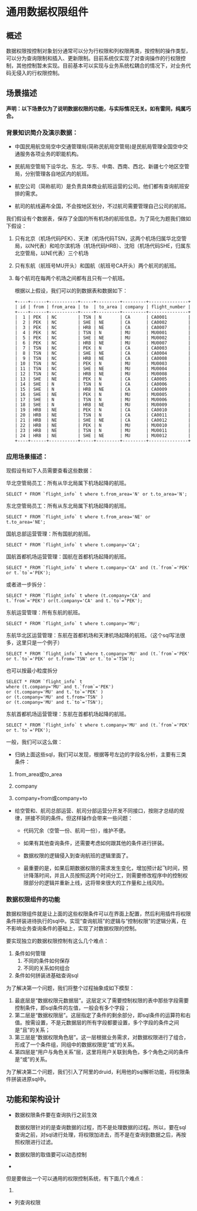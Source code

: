 # 通用数据权限组件
## 概述

数据权限按控制对象划分通常可以分为行权限和列权限两类，按控制的操作类型，可以分为查询限制和插入、更新限制。目前系统仅实现了对查询操作的行权限控制，其他控制暂未实现。目前基本可以实现与业务系统松耦合的情况下，对业务代码无侵入的行权限控制。

## 场景描述

**声明：以下场景仅为了说明数据权限的功能，与实际情况无关。如有雷同，纯属巧合。**

### 背景知识简介及演示数据：

- 中国民用航空局空中交通管理局(简称民航局空管局)是民航局管理全国空中交通服务各项业务的职能机构。
- 民航局空管局下设华北、东北、华东、中南、西南、西北、新疆七个地区空管局，分别管理各自地区内的航班。
- 航空公司（简称航司）是负责具体商业航班运营的公司。他们都有查询航班安排的需求。

- 航司的航线遍布全国，不会按地区划分，不过航司需要管理自己公司的航班。

我们假设有个数据表，保存了全国的所有机场的航班信息。为了简化为题我们做如下假设：

1. 只有北京（机场代码PEK）、天津（机场代码TSN，这两个机场归属华北空管局，以N代表）和哈尔滨机场（机场代码HRB）、沈阳（机场代码SHE，归属东北空管局，以NE代表）三个机场

2. 只有东航（航班号MU开头）和国航（航班号CA开头）两个航司的航班。

3. 每个航司在每两个机场之间都有且只有一个航班。

   根据以上假设，我们可以的到数据表和数据如下：

   ```
   +----+------+-----------+-----+---------+---------+---------------+
   | id | from | from_area | to  | to_area | company | flight_number |
   +----+------+-----------+-----+---------+---------+---------------+
   |  1 | PEK  | NC        | TSN | N       | CA      | CA0001        |
   |  2 | PEK  | NC        | SHE | NE      | CA      | CA0002        |
   |  3 | PEK  | NC        | HRB | NE      | CA      | CA0007        |
   |  4 | PEK  | NC        | TSN | N       | MU      | MU0001        |
   |  5 | PEK  | NC        | SHE | NE      | MU      | MU0002        |
   |  6 | PEK  | NC        | HRB | NE      | MU      | MU0007        |
   |  7 | TSN  | NC        | PEK | N       | CA      | CA0003        |
   |  8 | TSN  | NC        | SHE | NE      | CA      | CA0004        |
   |  9 | TSN  | NC        | HRB | NE      | CA      | CA0008        |
   | 10 | TSN  | NC        | PEK | N       | MU      | MU0003        |
   | 11 | TSN  | NC        | SHE | NE      | MU      | MU0004        |
   | 12 | TSN  | NC        | HRB | NE      | MU      | MU0008        |
   | 13 | SHE  | NE        | PEK | N       | CA      | CA0005        |
   | 14 | SHE  | N         | TSN | N       | CA      | CA0006        |
   | 15 | SHE  | N         | HRB | NE      | CA      | CA0009        |
   | 16 | SHE  | NE        | PEK | N       | MU      | MU0005        |
   | 17 | SHE  | N         | TSN | N       | MU      | MU0006        |
   | 18 | SHE  | N         | HRB | NE      | MU      | MU0009        |
   | 19 | HRB  | NE        | PEK | N       | CA      | CA0010        |
   | 20 | HRB  | NE        | TSN | N       | CA      | CA0011        |
   | 21 | HRB  | NE        | SHE | NE      | CA      | CA0012        |
   | 22 | HRB  | NE        | PEK | N       | MU      | MU0010        |
   | 23 | HRB  | NE        | TSN | N       | MU      | MU0011        |
   | 24 | HRB  | NE        | SHE | NE      | MU      | MU0012        |
   +----+------+-----------+-----+---------+---------+---------------+
   ```
   
   

### 应用场景描述：

现假设有如下人员需要查看这些数据：

华北空管局员工：所有从华北局属下机场起降的航班。

```
SELECT * FROM `flight_info` t where t.from_area='N' or t.to_area='N';
```

东北空管局员工：所有从东北局属下机场起降的航班。

```
SELECT * FROM `flight_info` t where t.from_area='NE' or t.to_area='NE';
```

国航总部运营管理：所有国航的航班。

```
SELECT * FROM `flight_info` t where t.company='CA';
```

国航首都机场运营管理：国航在首都机场起降的航班。

```
SELECT * FROM `flight_info` t where t.company='CA' and (t.`from`='PEK' or t.`to`='PEK');
```

或者进一步拆分：

```
SELECT * FROM `flight_info` t where (t.company='CA' and t.`from`='PEK') or(t.company='CA' and t.`to`='PEK');
```

东航运营管理：所有东航的航班。

```
SELECT * FROM `flight_info` t where t.company='MU';
```

东航华北区运营管理：东航在首都机场和天津机场起降的航班。（这个sql写法很多，这里只是一个例子）

```
SELECT * FROM `flight_info` t where t.company='MU' and (t.`from`='PEK' or t.`to`='PEK' or t.from='TSN' or t.`to`='TSN');
```

也可以按最小粒度拆分

```
SELECT * FROM `flight_info` t 
where (t.company='MU' and t.`from`='PEK')
or (t.company='MU' and t.`to`='PEK' )
or (t.company='MU' and t.from='TSN' )
or (t.company='MU' and t.`to`='TSN');
```

东航首都机场运营管理：东航在首都机场起降的航班。

```
SELECT * FROM `flight_info` t where t.company='MU' and (t.`from`='PEK' or t.`to`='PEK');
```

一般，我们可以这么做：

- 归纳上面这些sql，我们可以发现，根据等号左边的字段名分析，主要有三类条件：

1. from_area或to_area 

1. company 

1. company+from或company+to 

- 给空管和、航司总部运营、航司分部运营分开发不同接口，按刚才总结的规律，拼接不同的条件。但这样操作会带来一些问题：
  - 代码冗余（空管一份、航司一份），维护不便。
  - 如果有其他查询条件，还需要考虑如何跟其他的条件进行拼装。
  - 数据权限的逻辑侵入到查询航班的逻辑里面了。

  - 最重要的是，如果后期数据权限的需求发生变化，增加预计起飞时间，预计降落时间，并且人员按照这两个时间分工，则需要修改程序中的控制权限部分的逻辑并重新上线，这将带来很大的工作量和上线风险。

### 数据权限组件的功能

数据权限组件就是让上面的这些权限条件可以在界面上配置，然后利用插件将权限条件拼装进待执行的sql中。实现“查询航班”的逻辑与“控制权限”的逻辑分离，在不影响业务查询条件的基础上，实现了对数据权限的控制。

要实现独立的数据权限控制有这么几个难点：              

1. 条件如何管理
   1. 不同的条件如何保存
   2. 不同的关系如何组合
2. 条件如何拼装进基础查询sql

为了解决第一个问题，我们将整个过程抽象成如下模型：

1. 最底层是“数据权限元数据层”。这层定义了需要控制权限的表中那些字段需要控制条件，即sql条件的左值，一般会有多个字段；
2. 第二层是“数据权限层”。这层指定了条件的剩余部分，即sql条件的运算符和右值。按需设置，不是元数据层的所有字段都要设置，多个字段的条件之间是“且”的关系；
3. 第三层是“数据权限角色层”。这一层根据业务需求，对数据权限进行了组合，形成了一个条件组，同组中的数据权限是“或”的关系。
4. 第四层是“用户与角色关系”层，这里将用户关联到角色，多个角色之间的条件是“或”的关系。

为了解决第二个问题，我们引入了阿里的druid，利用他的sql解析功能，将权限条件拼装进原sql中。

## 功能和架构设计

- 数据权限条件要在查询执行之前生效

  数据权限针对的是查询数据的过程，而不是处理数据的过程。所以，要在sql查询之前，对sql进行处理，将权限加进去，而不是在查询到数据之后，再按照权限进行过滤。

- 数据权限的取值要可以动态控制

- 

  

  但是要做出一个可以通用的权限控制系统，有下面几个难点：
  
  1. 

- 列查询权限



